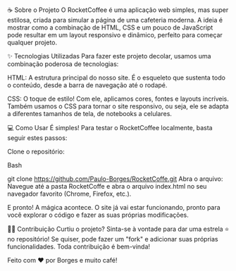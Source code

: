 ☕ Sobre o Projeto
O RocketCoffee é uma aplicação web simples, mas super estilosa, criada para simular a página de uma cafeteria moderna. A ideia é mostrar como a combinação de HTML, CSS e um pouco de JavaScript pode resultar em um layout responsivo e dinâmico, perfeito para começar qualquer projeto.

✨ Tecnologias Utilizadas
Para fazer este projeto decolar, usamos uma combinação poderosa de tecnologias:

HTML: A estrutura principal do nosso site. É o esqueleto que sustenta todo o conteúdo, desde a barra de navegação até o rodapé.

CSS: O toque de estilo! Com ele, aplicamos cores, fontes e layouts incríveis. Também usamos o CSS para tornar o site responsivo, ou seja, ele se adapta a diferentes tamanhos de tela, de notebooks a celulares.

💻 Como Usar
É simples! Para testar o RocketCoffee localmente, basta seguir estes passos:

Clone o repositório:

Bash

git clone https://github.com/Paulo-Borges/RocketCoffe.git
Abra o arquivo:
Navegue até a pasta RocketCoffe e abra o arquivo index.html no seu navegador favorito (Chrome, Firefox, etc.).

E pronto! A mágica acontece. O site já vai estar funcionando, pronto para você explorar o código e fazer as suas próprias modificações.

👨‍💻 Contribuição
Curtiu o projeto? Sinta-se à vontade para dar uma estrela ⭐️ no repositório! Se quiser, pode fazer um "fork" e adicionar suas próprias funcionalidades. Toda contribuição é bem-vinda!

Feito com ❤️ por Borges e muito café!
